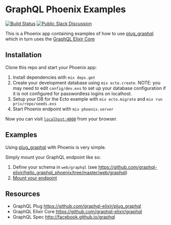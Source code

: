 # GraphQL Phoenix Examples

[![Build Status](https://travis-ci.org/graphql-elixir/hello_graphql_phoenix.svg)](https://travis-ci.org/graphql-elixir/hello_graphql_phoenix)
[![Public Slack Discussion](https://graphql-slack.herokuapp.com/badge.svg)](https://graphql-slack.herokuapp.com/)

This is a Phoenix app containing examples of how to use [plug_graphql](https://github.com/graphql-elixir/plug_graphql) which in turn uses the [GraphQL Elixir Core](https://github.com/graphql-elixir/graphql)

## Installation

Clone this repo and start your Phoenix app:

  1. Install dependencies with `mix deps.get`
  2. Create your development database using `mix ecto.create`.
     NOTE: you may need to edit `config/dev.exs` to set up your database configuration
     if it is not configured for passwordless logins on localhost.
  3. Setup your DB for the Ecto example with `mix ecto.migrate` and `mix run priv/repo/seeds.exs`
  4. Start Phoenix endpoint with `mix phoenix.server`

Now you can visit [`localhost:4000`](http://localhost:4000) from your browser.

## Examples

Using [plug_graphql](https://github.com/graphql-elixir/plug_graphql) with Phoenix is very simple.

Simply mount your GraphQL endpoint like so:

1. Define your schema in `web/graphql` (see https://github.com/graphql-elixir/hello_graphql_phoenix/tree/master/web/graphql)
2. [Mount your endpoint](https://github.com/graphql-elixir/hello_graphql_phoenix/blob/master/web/router.ex#L22-L26)

## Resources

* GraphQL Plug https://github.com/graphql-elixir/plug_graphql
* GraphQL Elixir Core https://github.com/graphql-elixir/graphql
* GraphQL Spec http://facebook.github.io/graphql
